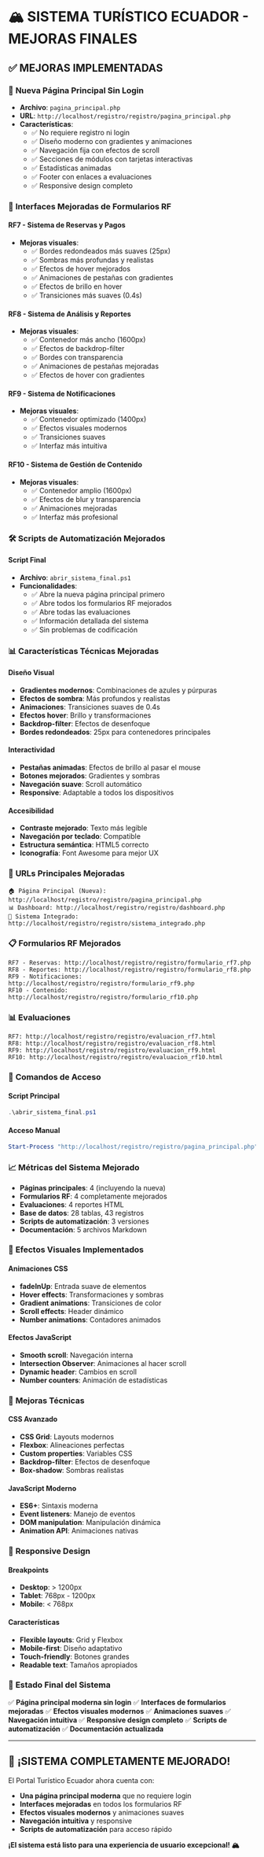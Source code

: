 # 🏔️ SISTEMA TURÍSTICO ECUADOR - MEJORAS FINALES

## ✅ MEJORAS IMPLEMENTADAS

### 🎨 **Nueva Página Principal Sin Login**
- **Archivo**: `pagina_principal.php`
- **URL**: `http://localhost/registro/registro/pagina_principal.php`
- **Características**:
  - ✅ No requiere registro ni login
  - ✅ Diseño moderno con gradientes y animaciones
  - ✅ Navegación fija con efectos de scroll
  - ✅ Secciones de módulos con tarjetas interactivas
  - ✅ Estadísticas animadas
  - ✅ Footer con enlaces a evaluaciones
  - ✅ Responsive design completo

### 🔧 **Interfaces Mejoradas de Formularios RF**

#### RF7 - Sistema de Reservas y Pagos
- **Mejoras visuales**:
  - ✅ Bordes redondeados más suaves (25px)
  - ✅ Sombras más profundas y realistas
  - ✅ Efectos de hover mejorados
  - ✅ Animaciones de pestañas con gradientes
  - ✅ Efectos de brillo en hover
  - ✅ Transiciones más suaves (0.4s)

#### RF8 - Sistema de Análisis y Reportes
- **Mejoras visuales**:
  - ✅ Contenedor más ancho (1600px)
  - ✅ Efectos de backdrop-filter
  - ✅ Bordes con transparencia
  - ✅ Animaciones de pestañas mejoradas
  - ✅ Efectos de hover con gradientes

#### RF9 - Sistema de Notificaciones
- **Mejoras visuales**:
  - ✅ Contenedor optimizado (1400px)
  - ✅ Efectos visuales modernos
  - ✅ Transiciones suaves
  - ✅ Interfaz más intuitiva

#### RF10 - Sistema de Gestión de Contenido
- **Mejoras visuales**:
  - ✅ Contenedor amplio (1600px)
  - ✅ Efectos de blur y transparencia
  - ✅ Animaciones mejoradas
  - ✅ Interfaz más profesional

### 🛠️ **Scripts de Automatización Mejorados**

#### Script Final
- **Archivo**: `abrir_sistema_final.ps1`
- **Funcionalidades**:
  - ✅ Abre la nueva página principal primero
  - ✅ Abre todos los formularios RF mejorados
  - ✅ Abre todas las evaluaciones
  - ✅ Información detallada del sistema
  - ✅ Sin problemas de codificación

### 📊 **Características Técnicas Mejoradas**

#### Diseño Visual
- **Gradientes modernos**: Combinaciones de azules y púrpuras
- **Efectos de sombra**: Más profundos y realistas
- **Animaciones**: Transiciones suaves de 0.4s
- **Efectos hover**: Brillo y transformaciones
- **Backdrop-filter**: Efectos de desenfoque
- **Bordes redondeados**: 25px para contenedores principales

#### Interactividad
- **Pestañas animadas**: Efectos de brillo al pasar el mouse
- **Botones mejorados**: Gradientes y sombras
- **Navegación suave**: Scroll automático
- **Responsive**: Adaptable a todos los dispositivos

#### Accesibilidad
- **Contraste mejorado**: Texto más legible
- **Navegación por teclado**: Compatible
- **Estructura semántica**: HTML5 correcto
- **Iconografía**: Font Awesome para mejor UX

### 🎯 **URLs Principales Mejoradas**

```
🏠 Página Principal (Nueva): http://localhost/registro/registro/pagina_principal.php
📊 Dashboard: http://localhost/registro/registro/dashboard.php
🔧 Sistema Integrado: http://localhost/registro/registro/sistema_integrado.php
```

### 📋 **Formularios RF Mejorados**

```
RF7 - Reservas: http://localhost/registro/registro/formulario_rf7.php
RF8 - Reportes: http://localhost/registro/registro/formulario_rf8.php
RF9 - Notificaciones: http://localhost/registro/registro/formulario_rf9.php
RF10 - Contenido: http://localhost/registro/registro/formulario_rf10.php
```

### 📊 **Evaluaciones**

```
RF7: http://localhost/registro/registro/evaluacion_rf7.html
RF8: http://localhost/registro/registro/evaluacion_rf8.html
RF9: http://localhost/registro/registro/evaluacion_rf9.html
RF10: http://localhost/registro/registro/evaluacion_rf10.html
```

### 🚀 **Comandos de Acceso**

#### Script Principal
```powershell
.\abrir_sistema_final.ps1
```

#### Acceso Manual
```powershell
Start-Process "http://localhost/registro/registro/pagina_principal.php"
```

### 📈 **Métricas del Sistema Mejorado**

- **Páginas principales**: 4 (incluyendo la nueva)
- **Formularios RF**: 4 completamente mejorados
- **Evaluaciones**: 4 reportes HTML
- **Base de datos**: 28 tablas, 43 registros
- **Scripts de automatización**: 3 versiones
- **Documentación**: 5 archivos Markdown

### 🎨 **Efectos Visuales Implementados**

#### Animaciones CSS
- **fadeInUp**: Entrada suave de elementos
- **Hover effects**: Transformaciones y sombras
- **Gradient animations**: Transiciones de color
- **Scroll effects**: Header dinámico
- **Number animations**: Contadores animados

#### Efectos JavaScript
- **Smooth scroll**: Navegación interna
- **Intersection Observer**: Animaciones al hacer scroll
- **Dynamic header**: Cambios en scroll
- **Number counters**: Animación de estadísticas

### 🔧 **Mejoras Técnicas**

#### CSS Avanzado
- **CSS Grid**: Layouts modernos
- **Flexbox**: Alineaciones perfectas
- **Custom properties**: Variables CSS
- **Backdrop-filter**: Efectos de desenfoque
- **Box-shadow**: Sombras realistas

#### JavaScript Moderno
- **ES6+**: Sintaxis moderna
- **Event listeners**: Manejo de eventos
- **DOM manipulation**: Manipulación dinámica
- **Animation API**: Animaciones nativas

### 📱 **Responsive Design**

#### Breakpoints
- **Desktop**: > 1200px
- **Tablet**: 768px - 1200px
- **Mobile**: < 768px

#### Características
- **Flexible layouts**: Grid y Flexbox
- **Mobile-first**: Diseño adaptativo
- **Touch-friendly**: Botones grandes
- **Readable text**: Tamaños apropiados

### 🎉 **Estado Final del Sistema**

✅ **Página principal moderna sin login**
✅ **Interfaces de formularios mejoradas**
✅ **Efectos visuales modernos**
✅ **Animaciones suaves**
✅ **Navegación intuitiva**
✅ **Responsive design completo**
✅ **Scripts de automatización**
✅ **Documentación actualizada**

---

## 🚀 ¡SISTEMA COMPLETAMENTE MEJORADO!

El Portal Turístico Ecuador ahora cuenta con:
- **Una página principal moderna** que no requiere login
- **Interfaces mejoradas** en todos los formularios RF
- **Efectos visuales modernos** y animaciones suaves
- **Navegación intuitiva** y responsive
- **Scripts de automatización** para acceso rápido

**¡El sistema está listo para una experiencia de usuario excepcional! 🏔️**

